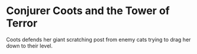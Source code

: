 # Conjurer Coots and the Tower of Terror
 Coots defends her giant scratching post from enemy cats trying to drag her down to their level.
